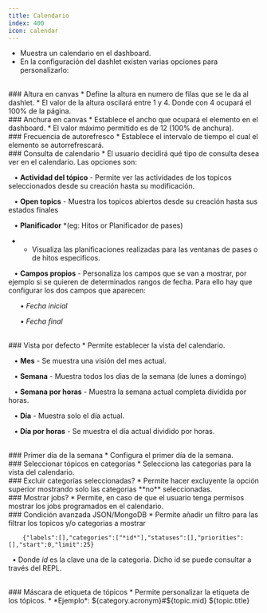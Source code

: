 ```yaml
---
title: Calendario
index: 400
icon: calendar
---
```

* Muestra un calendario en el dashboard.
* En la configuración del dashlet existen varias opciones para personalizarlo:

<br />
### Altura en canvas
* Define la altura en numero de filas que se le da al dashlet.
* El valor de la altura oscilará entre 1 y 4. Donde con 4 ocupará el 100% de la página.

<br />
### Anchura en canvas
* Establece el ancho que ocupará el elemento en el dashboard.
* El valor máximo permitido es de 12 (100% de anchura).

<br/>
### Frecuencia de autorefresco
* Establece el intervalo de tiempo el cual el elemento se autorrefrescará.

<br />
### Consulta de calendario
* El usuario decidirá qué tipo de consulta desea ver en el calendario. Las opciones son: <br />


&nbsp; &nbsp;• **Actividad del tópico** - Permite ver las actividades de los topicos seleccionados desde su creación hasta su modificación.<br />

&nbsp; &nbsp;• **Open topics** - Muestra los topicos abiertos desde su creación hasta sus estados finales<br />

&nbsp; &nbsp;• **Planificador** *(eg: Hitos or Planificador de pases)
* - Visualiza las planificaciones realizadas para las ventanas de pases o de hitos especificos.<br />

&nbsp; &nbsp;• **Campos propios** - Personaliza los campos que se van a mostrar, por ejemplo si se quieren de determinados rangos de fecha. Para ello hay que configurar los dos campos que aparecen: <br />

&nbsp; &nbsp;&nbsp; &nbsp;• *Fecha inicial* <br />

&nbsp; &nbsp;&nbsp; &nbsp;• *Fecha final*

<br />
### Vista por defecto
* Permite establecer la vista del calendario.<br />


&nbsp; &nbsp;• **Mes** - Se muestra una visión del mes actual.<br />

&nbsp; &nbsp;• **Semana** - Muestra todos los dias de la semana  (de lunes a domingo) <br />

&nbsp; &nbsp;• **Semana por horas** - Muestra la semana actual completa dividida por horas. <br />

&nbsp; &nbsp;• **Día** - Muestra solo el día actual.<br />

&nbsp; &nbsp;• **Día por horas**  - Se muestra el día actual dividido por horas.

<br />
### Primer día de la semana
* Configura el primer día de la semana.

<br />
### Seleccionar tópicos en categorías
* Selecciona las categorias para la vista del calendario.

<br />
### Excluir categorías seleccionadas?
* Permite hacer excluyente la opción superior mostrando solo las categorias **no** seleccionadas.

<br />
### Mostrar jobs?
* Permite, en caso de que el usuario tenga permisos mostrar los jobs programados en el calendario.

<br />
### Condición avanzada JSON/MongoDB
* Permite añadir un filtro para las filtrar los topicos y/o categorias a mostrar
            
        {"labels":[],"categories":["*id*"],"statuses":[],"priorities":[],"start":0,"limit":25} 


&nbsp;&nbsp;• Donde *id* es la clave una de la categoria. Dicho id se puede consultar a través del REPL.


<br />
### Máscara de etiqueta de tópicos
* Permite personalizar la etiqueta de los tópicos.
* *Ejemplo*: ${category.acronym}#${topic.mid} ${topic.title}